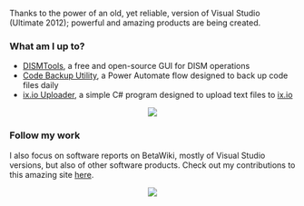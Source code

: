 <!--
**CodingWonders/CodingWonders** is a ✨ _special_ ✨ repository because its `README.md` (this file) appears on your GitHub profile.

Here are some ideas to get you started:

- 🔭 I’m currently working on ...
- 🌱 I’m currently learning ...
- 👯 I’m looking to collaborate on ...
- 🤔 I’m looking for help with ...
- 💬 Ask me about ...
- 📫 How to reach me: ...
- 😄 Pronouns: ...
- ⚡ Fun fact: ...
-->

Thanks to the power of an old, yet reliable, version of Visual Studio (Ultimate 2012); powerful and amazing products are being created.

### What am I up to?
- [DISMTools](https://github.com/CodingWonders/DISMTools), a free and open-source GUI for DISM operations
- [Code Backup Utility](https://github.com/CodingWonders/code-backup-util), a Power Automate flow designed to back up code files daily
- [ix.io Uploader](https://github.com/CodingWonders/ix-uploader), a simple C# program designed to upload text files to [ix.io](http://ix.io)

<p align="center">
  <img src="https://github.com/CodingWonders/CodingWonders/assets/101426328/173a6ed0-776b-42d3-9f4f-cb4d2f02a9da">
</p>

### Follow my work
I also focus on software reports on BetaWiki, mostly of Visual Studio versions, but also of other software products. Check out my contributions to this amazing site [here](https://betawiki.net/wiki/Special:Contributions/BetaReporter).

<p align="center">
  <img src="https://github.com/CodingWonders/CodingWonders/assets/101426328/a9116987-4add-451d-9973-283c04ea1849">
</p>
